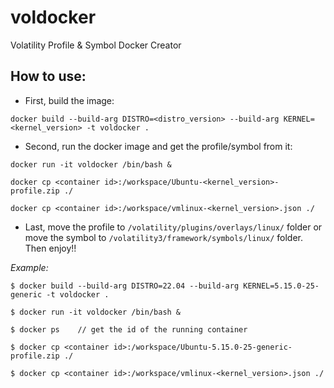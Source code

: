 # voldocker
Volatility Profile & Symbol Docker Creator

## **How to use**:
+ First, build the image:

```
docker build --build-arg DISTRO=<distro_version> --build-arg KERNEL=<kernel_version> -t voldocker .
```

+ Second, run the docker image and get the profile/symbol from it:

```
docker run -it voldocker /bin/bash &

docker cp <container id>:/workspace/Ubuntu-<kernel_version>-profile.zip ./

docker cp <container id>:/workspace/vmlinux-<kernel_version>.json ./
```

+ Last, move the profile to `/volatility/plugins/overlays/linux/` folder or move the symbol to `/volatility3/framework/symbols/linux/` folder. Then enjoy!!


*Example:* 

```
$ docker build --build-arg DISTRO=22.04 --build-arg KERNEL=5.15.0-25-generic -t voldocker .

$ docker run -it voldocker /bin/bash &

$ docker ps    // get the id of the running container

$ docker cp <container id>:/workspace/Ubuntu-5.15.0-25-generic-profile.zip ./

$ docker cp <container id>:/workspace/vmlinux-<kernel_version>.json ./
```